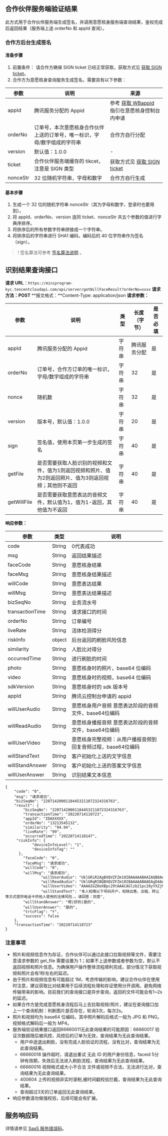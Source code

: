 ## 合作伙伴服务端验证结果
此方式用于合作伙伴服务端生成签名，并调用意愿核身服务端查询结果，鉴权完成后返回结果（服务端上送 orderNo 和 appId 查询）。
### 合作方后台生成签名
#### 准备步骤
1. 前置条件：
请合作方确保 SIGN ticket 已经正常获取，获取方式见 [获取 SIGN ticket](https://cloud.tencent.com/document/product/1007/37305)。
2. 合作方为意愿核身查询服务生成签名，需要具有以下参数：

| 参数 | 说明 | 来源 |
|---------|---------|---------|
|appId	|腾讯服务分配的 Appid |参考 [获取 WBappid](https://cloud.tencent.com/document/product/1007/49634) 指引在意愿核身控制台内申请 |
| orderNo	| 订单号，本次意愿核身合作伙伴上送的订单号，唯一标识，字母/数字组成的字符串	| 合作方自行分配| 
| version	| 默认值：1.0.0	 |-|
| ticket	| 合作伙伴服务端缓存的 tikcet，注意是 SIGN 类型	| 获取方式见 [获取 SIGN ticket](https://cloud.tencent.com/document/product/1007/37305)| 
| nonceStr	| 32 位随机字符串，字母和数字	| 合作方自行生成| 

#### 基本步骤
1. 生成一个 32 位的随机字符串 nonceStr（其为字母和数字，登录时也要用到）。
2. 将 appId、orderNo、version 连同 ticket、nonceStr 共五个参数的值进行字典序排序。
3. 将排序后的所有参数字符串拼接成一个字符串。
4. 将排序后的字符串进行 SHA1 编码，编码后的 40 位字符串作为签名（sign）。

>! 签名算法可参考 [签名算法说明](https://cloud.tencent.com/document/product/1007/37307) 。

## 识别结果查询接口
**请求 URL**：`https://miniprogram-kyc.tencentcloudapi.com/api/server/getWillFaceResult?orderNo=xxxx`
**请求方法：POST**
**报文格式：**Content-Type: application/json
**请求参数：**

| 参数 | 说明 | 类型 |长度（字节）	|是否必填|
|---------|---------|---------|---------|---------|	
| appId	| 腾讯服务分配的 Appid	| 字符串	| 腾讯服务分配	| 是| 
| orderNo	| 订单号，合作方订单的唯一标识，字母/数字组成的字符串| 	字符串| 	32| 	是| 
| nonce	| 随机数	| 字符串| 	32	| 是| 
| version	| 版本号，默认值：1.0.0	| 字符串	| 20	| 是| 
| sign	| 签名值，使用本页第一步生成的签名| 	字符串	| 40| 	是| 
| getFile	| 是否需要获取人脸识别的视频和文件，值为1则返回视频和照片、值为2则返回照片、值为3则返回视频；其他则不返回	| 字符串| 	40| 	是| 
| getWillFile	| 是否需要获取意愿表达的音频文件，默认值为1，值为1-返回，其他值为不返回	| 字符串	| 40	| 是| 

**响应参数：**	

| 参数 | 类型 | 说明 |
|---------|---------|---------|
| code	| String	| 0代表成功| 
| msg	| String| 	返回结果描述| 
| faceCode	| String	| 意愿核身结果| 
| faceMsg| 	String| 	意愿核身结果描述| 
| willCode	| String| 	意愿表达结果| 
| willMsg	| String| 	意愿表达结果描述| 
| bizSeqNo	| String	| 业务流水号| 
| transactionTime	| String	| 请求接口的时间| 
| orderNo	| String	| 订单编号| 
| liveRate| 	String	| 活体检测得分| 
| riskInfo	| object	| 后台返回的刷脸风险信息| 
| similarity	| String	| 人脸比对得分| 
| occurredTime	| String	| 进行刷脸的时间| 
| photo	| String	| 意愿核身时的照片，base64 位编码| 
| video	|  String	| 意愿核身时的视频，base64 位编码| 
| sdkVersion	| String	| 意愿核身时的 sdk 版本号| 
|appId	|String	|腾讯云控制台申请的 appid|
|willUserAudio	|  String	|意愿核身用户音频 意愿表达阶段的音频文件，base64位编码|
|willReadAudio|	 String	|意愿核身播报音频 意愿表达阶段的音频文件，base64位编码|
|willUserVideo	| String	|意愿核身完整视频：从用户播报音频到回复音频过程，base64位编码|
|willStandText	|String	|客户初始化上送的文字信息|
|willStandAnswer|	String	|客户初始化上送的答案文字信息|
|willUserAnswer	|String|	识别结果文本信息|

```
{
    "code": "0",
    "msg": "请求成功",
    "bizSeqNo": "22071420001184453211072324316763",
    "result": {
        "bizSeqNo": "22071420001184453211072324316763",
        "transactionTime": "20220714110723",
        "appId": "IDAXXXXX",
        "orderNo": "13213545132",
        "similarity": "94.94",
        "liveRate": "99",
        "occurredTime": "20220714110147",
 	 "riskInfo": {
        	"deviceInfoLevel": "1",
       	 	"deviceInfoTag": ""
  	  },
        "faceCode": "0",
        "faceMsg": "请求成功",
        "willCode": "0",
        "willMsg": "请求成功",
                "willUserAudio": "UklGRiR2AgBXQVZFZm10IBAAAAABAAIAQB8AAAB9AAAEABAAZGF0YQB2AgAAAAAAAAACAAgAGwA7AFEA",
                "willReadAudio": "UklGRqRIBQBXQVZFZm10IBAAAAABAAEAgD4AAAB9AAACABAAZGF0YYBIBQAAAAAAAAAAAAAAAAAAAAAAAAAA",
                "willUserVideo": "AAAAIGZ0eXBpc29tAAACAGlzb21pc28yYXZjMW1wNDEAAAAIZnJlZQAOLGttZGF0AAACXQYF//9Z3EXpve",
                "willStandText": "本人知情以下号码开户，知晓出售、出租、转让等方式提供电话卡供他人使用的法律风险.。请回答：同意",
        "willStandAnswer": "嗯|好的|是的",
        "willUserAnswer": "是的",
        "trtcFlag": "Y",
        "success": false
    },
    "transactionTime": "20220714110723"
}
```

### 注意事项
- 照片和视频信息作为存证，合作伙伴可以通过此接口拉取视频等文件，需要注意请求参数的 get_file 需要设置为 1；如果不上送参数或者参数为空，默认不返回视频和照片信息。为确保用户操作整体流程顺利完成，部分情况下获取视频和照片会有1秒左右的延迟。
- 由于照片和视频信息有可能超过 1M，考虑传输的影响，建议合作伙伴在使用时注意，建议获取比对结果用于后续流程处理和存证使用分开调用。避免网络传输带来的影响。目前我们的查询接口是异步查询，返回的文件可能会有1~2s的延迟。
- 如果合作方是完成意愿核身流程后马上去拉取视频/照片，建议在查询接口加上一个查询机制：判断图片是否存在，轮询3次，每次2s。
- 照片和视频均为 base64 位编码，其中照片解码后格式一般为 JPG 和 PNG。视频格式解码后一般为 MP4。
- 服务端验证结果接口返回66660011无此查询结果的可能原因：66660017 验证次数超限后被风控，风控后的订单为无效，查询结果为无此查询结果。
	- 用户中途退出刷脸，没有完成人脸验证的流程，没有比对，查询结果为无此查询结果。
	- 66660018 操作超时，请退出重试 无此 ID 的用户身份信息，faceid 5分钟有效期，失效后无法进入刷脸流程，查询结果为无此查询结果。
	- 66660016 视频格式或大小不合法 文件或视频不合法，无法进行比对，查询结果为无此查询结果。
	- 400604 上传的视频非实时录制,被时间戳校验拦截，查询结果为无此查询结果。
	- 查询超过3天的订单返回无此查询结果。
- 响应参数请勿做强校验，后续可能会有扩展。 

## 服务响应码
详情请参见 [SaaS 服务错误码](https://cloud.tencent.com/document/product/1007/47912)。


